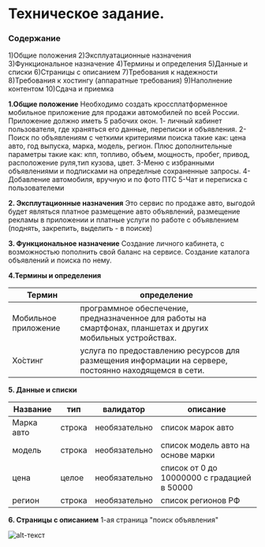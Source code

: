 # Техническое задание.
### Содержание
1)Общие положения
2)Эксплуатационные назначения
3)Функциональное назначение
4)Термины и определения
5)Данные и списки
6)Страницы с описанием
7)Требования к надежности
8)Требования к хостингу (аппаратные требования)
9)Наполнение контентом
10)Сдача и приемка

**1.Общие положение**
Необходимо создать кроссплатформенное мобильное приложение для продажи автомобилей по всей России. Приложение должно иметь 5 рабочих окон.
1- личный кабинет пользователя, где храняться его данные, переписки и объявления. 
2-Поиск по объявлениям с четкими критериями поиска такие как: цена авто, год выпуска, марка, модель, регион. Плюс дополнительные параметры такие как: кпп, топливо, объем, мощность, пробег, привод, расположение руля,тип кузова, цвет.
3-Меню с избранными объявлениями и подписками на определные сохраненные запросы.
4-Добавление автомобиля, вручную и по фото ПТС
5-Чат и переписка с пользователеми 

**2. Эксплутационные назначения**
Это сервис по продаже авто, выгодой будет являться платное размещение авто объявлений, размещение рекламы в приложении и платные услуги по работе с объявлением (поднять, закрепить, выделить - в поиске)

**3. Функциональное назначение**
Создание личного кабинета, с возможностью пополнить свой баланс на сервисе.
Создание каталога объявлений и поиска по нему.

**4.Термины и определения**

**Термин**| **определение**
--- | --- |
Мобильное приложение | программное обеспечение, предназначенное для работы на смартфонах, планшетах и других мобильных устройствах.
Хо́стинг |  услуга по предоставлению ресурсов для размещения информации на сервере, постоянно находящемся в сети.

**5. Данные и списки**

Название | тип | валидатор | описание
-------- | --- |---------- | --------  
Марка авто | строка | необязательно | список марок авто
модель | строка |  необязательно | список модель авто на основе марки
цена | целое | необязательно | список от 0 до 10000000 с градацией в 50000
регион | строка | необязательно | список регионов РФ

**6. Страницы с описанием**
1-ая страница "поиск объявления"

![alt-текст](https://github.com/aerom/Markdown-Cheatsheet/blob/master/1.jpg?raw=true "Текст заголовка логотипа 1")

